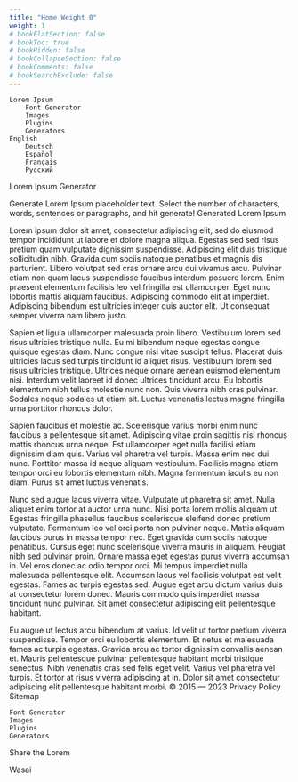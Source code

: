 ```yaml
---
title: "Home Weight 0"
weight: 1
# bookFlatSection: false
# bookToc: true
# bookHidden: false
# bookCollapseSection: false
# bookComments: false
# bookSearchExclude: false
---
```


    Lorem Ipsum
        Font Generator
        Images
        Plugins
        Generators
    English
        Deutsch
        Español
        Français
        Русский

Lorem Ipsum Generator

Generate Lorem Ipsum placeholder text. Select the number of characters, words, sentences or paragraphs, and hit generate!
Generated Lorem Ipsum

Lorem ipsum dolor sit amet, consectetur adipiscing elit, sed do eiusmod tempor incididunt ut labore et dolore magna aliqua. Egestas sed sed risus pretium quam vulputate dignissim suspendisse. Adipiscing elit duis tristique sollicitudin nibh. Gravida cum sociis natoque penatibus et magnis dis parturient. Libero volutpat sed cras ornare arcu dui vivamus arcu. Pulvinar etiam non quam lacus suspendisse faucibus interdum posuere lorem. Enim praesent elementum facilisis leo vel fringilla est ullamcorper. Eget nunc lobortis mattis aliquam faucibus. Adipiscing commodo elit at imperdiet. Adipiscing bibendum est ultricies integer quis auctor elit. Ut consequat semper viverra nam libero justo.

Sapien et ligula ullamcorper malesuada proin libero. Vestibulum lorem sed risus ultricies tristique nulla. Eu mi bibendum neque egestas congue quisque egestas diam. Nunc congue nisi vitae suscipit tellus. Placerat duis ultricies lacus sed turpis tincidunt id aliquet risus. Vestibulum lorem sed risus ultricies tristique. Ultrices neque ornare aenean euismod elementum nisi. Interdum velit laoreet id donec ultrices tincidunt arcu. Eu lobortis elementum nibh tellus molestie nunc non. Quis viverra nibh cras pulvinar. Sodales neque sodales ut etiam sit. Luctus venenatis lectus magna fringilla urna porttitor rhoncus dolor.

Sapien faucibus et molestie ac. Scelerisque varius morbi enim nunc faucibus a pellentesque sit amet. Adipiscing vitae proin sagittis nisl rhoncus mattis rhoncus urna neque. Est ullamcorper eget nulla facilisi etiam dignissim diam quis. Varius vel pharetra vel turpis. Massa enim nec dui nunc. Porttitor massa id neque aliquam vestibulum. Facilisis magna etiam tempor orci eu lobortis elementum nibh. Magna fermentum iaculis eu non diam. Purus sit amet luctus venenatis.

Nunc sed augue lacus viverra vitae. Vulputate ut pharetra sit amet. Nulla aliquet enim tortor at auctor urna nunc. Nisi porta lorem mollis aliquam ut. Egestas fringilla phasellus faucibus scelerisque eleifend donec pretium vulputate. Fermentum leo vel orci porta non pulvinar neque. Mattis aliquam faucibus purus in massa tempor nec. Eget gravida cum sociis natoque penatibus. Cursus eget nunc scelerisque viverra mauris in aliquam. Feugiat nibh sed pulvinar proin. Ornare massa eget egestas purus viverra accumsan in. Vel eros donec ac odio tempor orci. Mi tempus imperdiet nulla malesuada pellentesque elit. Accumsan lacus vel facilisis volutpat est velit egestas. Fames ac turpis egestas sed. Augue eget arcu dictum varius duis at consectetur lorem donec. Mauris commodo quis imperdiet massa tincidunt nunc pulvinar. Sit amet consectetur adipiscing elit pellentesque habitant.

Eu augue ut lectus arcu bibendum at varius. Id velit ut tortor pretium viverra suspendisse. Tempor orci eu lobortis elementum. Et netus et malesuada fames ac turpis egestas. Gravida arcu ac tortor dignissim convallis aenean et. Mauris pellentesque pulvinar pellentesque habitant morbi tristique senectus. Nibh venenatis cras sed felis eget velit. Varius vel pharetra vel turpis. Et tortor at risus viverra adipiscing at in. Dolor sit amet consectetur adipiscing elit pellentesque habitant morbi.
© 2015 — 2023
Privacy Policy
Sitemap

    Font Generator
    Images
    Plugins
    Generators

Share the Lorem

Wasai
